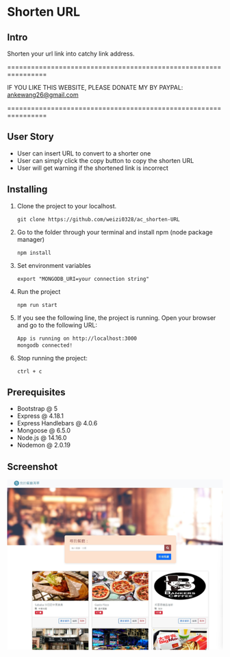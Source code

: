 # Shorten URL

## Intro
Shorten your url link into catchy link address.

================================================================

IF YOU LIKE THIS WEBSITE, PLEASE DONATE MY BY PAYPAL: ankewang26@gmail.com

================================================================


## User Story
- User can insert URL to convert to a shorter one
- User can simply click the copy button to copy the shorten URL
- User will get warning if the shortened link is incorrect


## Installing
1. Clone the project to your localhost.
   ```
   git clone https://github.com/weizi0328/ac_shorten-URL
   ```
2. Go to the folder through your terminal and install npm (node package manager)

   ```
   npm install
   ```
3. Set environment variables

   ```
   export "MONGODB_URI=your connection string"
   ```
4. Run the project
   ```
   npm run start
   ```

5. If you see the following line, the project is running. Open your browser and go to the following URL:

   ```
   App is running on http://localhost:3000
   mongodb connected!
   ```

6. Stop running the project:

   ```
   ctrl + c
   ```


## Prerequisites
- Bootstrap @ 5
- Express @ 4.18.1
- Express Handlebars @ 4.0.6
- Mongoose @ 6.5.0
- Node.js @ 14.16.0
- Nodemon @ 2.0.19


## Screenshot
![Home page](https://github.com/weizi0328/ac_restaurant_list_crud/blob/main/restaurant_CRUD_A7.jpg?raw=true)